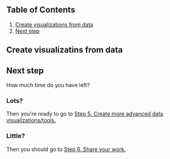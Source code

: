 ## Table of Contents
1. [Create visualizations from data](#create-visualizations-from-data)
1. [Next step](#next-step)

## Create visualizatins from data

## Next step
How much time do you have left?

### Lots?
Then you're ready to go to [Step 5. Create more advanced data visualizations/tools.](5-Create-Advanced-Data-Viz.md)

### Little?
Then you should go to [Step 6. Share your work.](6-Share-Your-Work.md)
